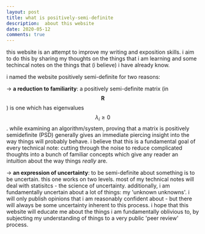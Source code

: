 ```yaml
---
layout: post
title: what is positively-semi-definite
description:  about this website
date: 2020-05-12
comments: true
---
```


this website is an attempt to improve my writing and exposition skills. i aim to do this by sharing my thoughts on the things that i am learning and some techincal notes on the things that (i believe) i have already know. 

i named the website positively semi-definite for two reasons:

-> **a reduction to familiarity**: a positively semi-definite matrix (in $$\mathbf{R}$$) is one which has eigenvalues $$\lambda_i \geq 0$$. while examining an algorithm/system, proving that a matrix is positively semidefinite (PSD) generally gives an immediate piercing insight into the way things will probably behave. i believe that this is a fundamental goal of every technical note: cutting through the noise to reduce complicated thoughts into a bunch of familiar concepts which give any reader an intuition about the way things *really* are.

-> **an expression of uncertainty**: to be semi-definite about something is to be uncertain. this one works on two levels. most of my technical notes will deal with statisitcs - the science of uncertainty. additionally, i am fundamentally uncertain about a lot of things: my 'unknown unknowns'. i will only publish opinions that i am reasonably confident about - but there will always be some uncertainty inherent to this process. i hope that this website will educate me about the things i am fundamentally oblivious to, by subjecting my understanding of things to a very public 'peer review' process. 